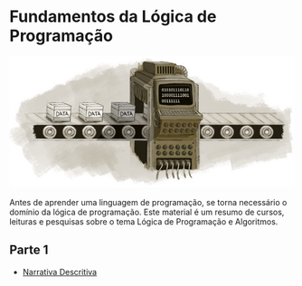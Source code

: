 # Fundamentos da Lógica de Programação
![](./img/mysterious-computer.jpg)

Antes de aprender uma linguagem de programação, se torna necessário o domínio
da lógica de programação.
Este material é um resumo de cursos, leituras e pesquisas sobre o tema Lógica
de Programação e Algoritmos.




## Parte 1
- [Narrativa Descritiva](https://github.com/nildoeti/fundamentos-da-logica-de-programacao/blob/main/narracao-descritiva/narracao-descritiva.md)



